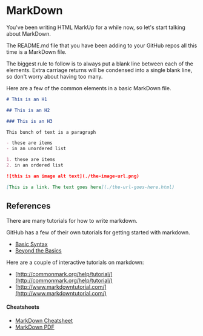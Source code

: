 # MarkDown

You've been writing HTML MarkUp for a while now, so let's start talking about MarkDown.

The README.md file that you have been adding to your GitHub repos all this time is a MarkDown file.

The biggest rule to follow is to always put a blank line between each of the elements. Extra carriage returns will be condensed into a single blank line, so don't worry about having too many.

Here are a few of the common elements in a basic MarkDown file.

```md
# This is an H1

## This is an H2

### This is an H3

This bunch of text is a paragraph

- these are items
- in an unordered list

1. these are items
2. in an ordered list

![this is an image alt text](./the-image-url.png)

[This is a link. The text goes here](./the-url-goes-here.html)
```

<YouTube
    title="Learning to write MarkDown"
    url="https://www.youtube.com/embed/eJojC3lSkwg"
/>

## References

There are many tutorials for how to write markdown.

GitHub has a few of their own tutorials for getting started with markdown. 

- [Basic Syntax](https://help.github.com/articles/basic-writing-and-formatting-syntax/)
- [Beyond the Basics](https://guides.github.com/features/mastering-markdown/)

Here are a couple of interactive tutorials on markdown:

- [http://commonmark.org/help/tutorial/](http://commonmark.org/help/tutorial/)
- [http://www.markdowntutorial.com/](http://www.markdowntutorial.com/)

#### Cheatsheets

- [MarkDown Cheatsheet](https://github.com/adam-p/markdown-here/wiki/Markdown-Cheatsheet)
- [MarkDown PDF](/mad9022-w19/markdown_cheatsheet.pdf)